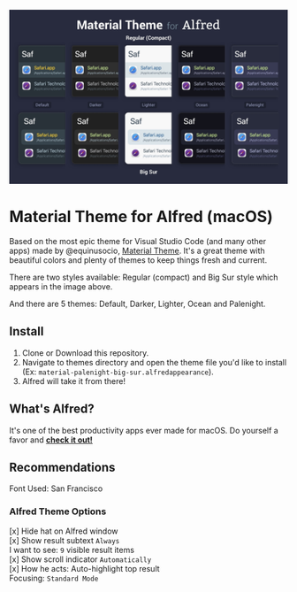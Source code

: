 ![Material Theme for Alfred Screenshot](https://raw.githubusercontent.com/r3volution11/material-alfred-theme/main/resources/material-alfred-theme-hero.jpg)

# Material Theme for Alfred (macOS)

Based on the most epic theme for Visual Studio Code (and many other apps) made by @equinusocio, [Material Theme](https://material-theme.site). It's a great theme with beautiful colors and plenty of themes to keep things fresh and current.

There are two styles available: Regular (compact) and Big Sur style which appears in the image above.

And there are 5 themes: Default, Darker, Lighter, Ocean and Palenight.

## Install

1. Clone or Download this repository.
2. Navigate to themes directory and open the theme file you'd like to install (Ex: `material-palenight-big-sur.alfredappearance`).
3. Alfred will take it from there!

## What's Alfred?

It's one of the best productivity apps ever made for macOS. Do yourself a favor and [**check it out!**](https://www.alfredapp.com/)

## Recommendations

Font Used: San Francisco

### Alfred Theme Options

[x] Hide hat on Alfred window\
[x] Show result subtext `Always`\
I want to see: `9` visible result items\
[x] Show scroll indicator `Automatically`\
[x] How he acts: Auto-highlight top result\
Focusing: `Standard Mode`
